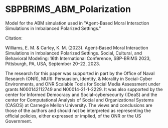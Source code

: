 # SBPBRIMS_ABM_Polarization
Model for the ABM simulation used in "Agent-Based Moral Interaction Simulations in Imbalanced Polarized Settings."

Citation:

Williams, E. M. & Carley, K. M. (2023). Agent-Based Moral Interaction Simulations in Imbalanced Polarized Settings. Social, Cultural, and Behavioral Modeling: 16th International Conference, SBP-BRiMS 2023, Pittsburgh, PA, USA, September 20–22, 2023.

The research for this paper was supported in part by the Office of Naval Research (ONR), MURI: Persuasion, Identity, & Morality in Social-Cyber Environments, and ONR Scalable Tools for Social Media Assessment under grants N000142112749 and N00014-21-1-2229. It was also supported by the center for Informed Democracy and Social-cybersecurity  (IDeaS) and the center for Computational Analysis of Social and Organizational Systems (CASOS) at Carnegie Mellon University. The views and conclusions  are those of the authors and should not be interpreted as representing the official  policies, either expressed or implied, of the ONR or the US Government.
